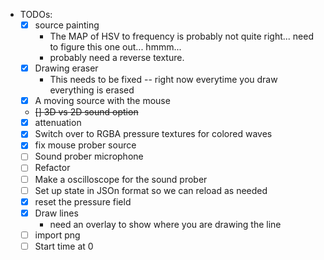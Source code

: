 * TODOs:
    * [x] source painting
        * The MAP of HSV to frequency is probably not quite right... need to figure this one out... hmmm...
        * probably need a reverse texture. 
    * [x] Drawing eraser
        * This needs to be fixed -- right now everytime you draw everything is erased
    * [x] A moving source with the mouse
    * ~~[] 3D vs 2D sound option~~
    * [x] attenuation
    * [x] Switch over to RGBA pressure textures for colored waves
    * [x] fix mouse prober source
    * [ ] Sound prober microphone
    * [ ] Refactor
    * [ ] Make a oscilloscope for the sound prober
    * [ ] Set up state in JSOn format so we can reload as needed
    * [x] reset the pressure field
    * [x] Draw lines
        * need an overlay to show where you are drawing the line
    * [ ] import png
    * [ ] Start time at 0